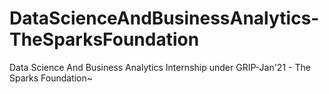 # DataScienceAndBusinessAnalytics-TheSparksFoundation
Data Science And Business Analytics Internship under GRIP-Jan'21 - The Sparks Foundation~
